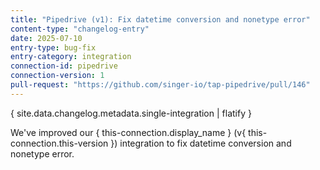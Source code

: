 ```yaml
---
title: "Pipedrive (v1): Fix datetime conversion and nonetype error"
content-type: "changelog-entry"
date: 2025-07-10
entry-type: bug-fix
entry-category: integration
connection-id: pipedrive
connection-version: 1
pull-request: "https://github.com/singer-io/tap-pipedrive/pull/146"
---
```

{ site.data.changelog.metadata.single-integration | flatify }

We've improved our { this-connection.display_name } (v{ this-connection.this-version }) integration to fix datetime conversion and nonetype error.